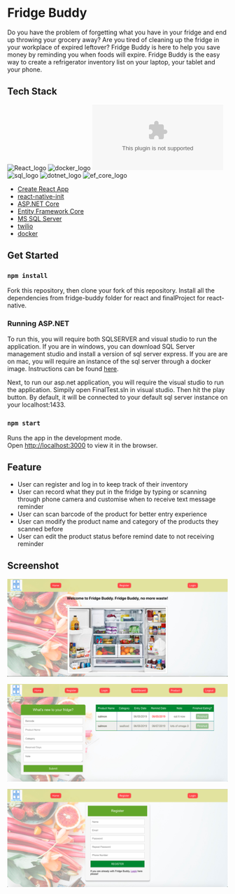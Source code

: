 # Fridge Buddy

Do you have the problem of forgetting what you have in your fridge and end up throwing your grocery away? Are you tired of cleaning up the fridge in your workplace of expired leftover? Fridge Buddy is here to help you save money by reminding you when foods will expire. Fridge Buddy is the easy way to create a refrigerator inventory list on your laptop, your tablet and your phone.

## Tech Stack

![React_logo](https://www.shareicon.net/data/128x128/2016/07/08/117367_logo_512x512.png)
![docker_logo](https://fabianlee.org/wp-content/uploads/2017/03/docker-logo-150x150.png)
![twilio_logo](https://d1e2wseyxx8ugp.cloudfront.net/organization-logos/twilio.com)
<br/>
![sql_logo](https://www.znsoftech.com/assets/img/innerpage-banner/SQLServer-logo.png)
![dotnet_logo](https://cdn-images-1.medium.com/max/800/1*oPEDLkxFxRbrzSBvDSt72g.png)
![ef_core_logo](https://cdn-images-1.medium.com/max/800/1*SnZqHENpIMiEKsg999Q0DQ.png)
* [Create React App](https://github.com/facebook/create-react-app)
* [react-native-init](https://www.npmjs.com/package/react-native-init)
* [ASP.NET Core](https://docs.microsoft.com/en-us/aspnet/core/?view=aspnetcore-2.2)
* [Entity Framework Core](https://docs.microsoft.com/en-us/ef/core/)
* [MS SQL Server](https://github.com/microsoft/mssql-docker)
* [twilio](https://www.twilio.com/)
* [docker](https://www.docker.com/)

## Get Started

### `npm install`

Fork this repository, then clone your fork of this repository. Install all the dependencies from fridge-buddy folder for react and finalProject for react-native.


### Running ASP.NET

To run this, you will require both SQLSERVER and visual studio to run the application. If you are in windows, you can download SQL Server management studio and install a version of sql server express. If you are are on mac, you will require an instance of the sql server through a docker image. Instructions can be found [here](https://docs.microsoft.com/en-us/sql/linux/quickstart-install-connect-docker?view=sql-server-2017&pivots=cs1-bash).

Next, to run our asp.net application, you will require the visual studio to run the application. Simpily open FinalTest.sln in visual studio. Then hit the play button. By default, it will be connected to your default sql server instance on your localhost:1433.

### `npm start`

Runs the app in the development mode.<br>
Open [http://localhost:3000](http://localhost:3000) to view it in the browser.

## Feature

* User can register and log in to keep track of their inventory
* User can record what they put in the fridge by typing or scanning through phone camera and customise when to receive text message reminder
* User can scan barcode of the product for better entry experience
* User can modify the product name and category of the products they scanned before
* User can edit the product status before remind date to not receiving reminder

## Screenshot
![landing_page.png](https://github.com/RachelTWQ/FridgeBuddy/blob/master/screenshots/landing_page.png)

![dashboard.png](https://github.com/RachelTWQ/FridgeBuddy/blob/master/screenshots/dashboard.png)

![register.png](https://github.com/RachelTWQ/FridgeBuddy/blob/master/screenshots/register.png)